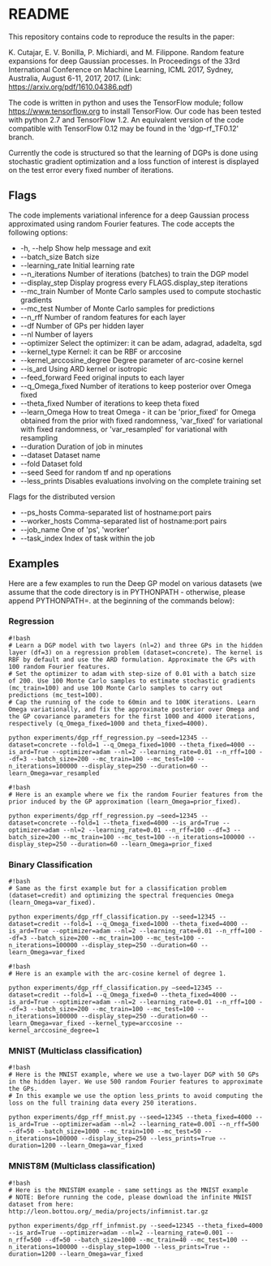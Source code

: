 # README #

This repository contains code to reproduce the results in the paper:

K. Cutajar, E. V. Bonilla, P. Michiardi, and M. Filippone. Random feature expansions for deep Gaussian processes. In Proceedings of the 33rd International Conference on Machine Learning, ICML 2017, Sydney, Australia, August 6-11, 2017, 2017.
(Link: https://arxiv.org/pdf/1610.04386.pdf)

The code is written in python and uses the TensorFlow module; follow https://www.tensorflow.org to install TensorFlow. Our code has been tested with python 2.7 and TensorFlow 1.2. An equivalent version of the code compatible with TensorFlow 0.12 may be found in the 'dgp-rf_TF0.12' branch.

Currently the code is structured so that the learning of DGPs is done using stochastic gradient optimization and a loss function of interest is displayed on the test error every fixed number of iterations.

## Flags ##

The code implements variational inference for a deep Gaussian process approximated using random Fourier features. The code accepts the following options:

*   -h, --help            Show help message and exit
*   --batch_size          Batch size
*   --learning_rate       Initial learning rate
*   --n_iterations        Number of iterations (batches) to train the DGP model
*   --display_step        Display progress every FLAGS.display_step iterations
*   --mc_train            Number of Monte Carlo samples used to compute stochastic gradients
*   --mc_test             Number of Monte Carlo samples for predictions
*   --n_rff               Number of random features for each layer
*   --df                  Number of GPs per hidden layer
*   --nl                  Number of layers
*   --optimizer           Select the optimizer: it can be adam, adagrad, adadelta, sgd
*   --kernel_type         Kernel: it can be RBF or arccosine
*   --kernel_arccosine_degree  Degree parameter of arc-cosine kernel
*   --is_ard              Using ARD kernel or isotropic
*   --feed_forward        Feed original inputs to each layer
*   --q_Omega_fixed       Number of iterations to keep posterior over Omega fixed
*   --theta_fixed         Number of iterations to keep theta fixed
*   --learn_Omega         How to treat Omega - it can be 'prior_fixed' for Omega obtained from the prior with fixed randomness, 'var_fixed' for variational with fixed randomness, or 'var_resampled' for variational with resampling
*   --duration            Duration of job in minutes
*   --dataset             Dataset name
*   --fold                Dataset fold
*   --seed                Seed for random tf and np operations
*   --less_prints         Disables evaluations involving on the complete training set

Flags for the distributed version

*   --ps_hosts            Comma-separated list of hostname:port pairs
*   --worker_hosts        Comma-separated list of hostname:port pairs
*   --job_name            One of 'ps', 'worker'
*   --task_index          Index of task within the job


## Examples ##

Here are a few examples to run the Deep GP model on various datasets (we assume that the code directory is in PYTHONPATH - otherwise, please append PYTHONPATH=. at the beginning of the commands below):

### Regression ###

```
#!bash
# Learn a DGP model with two layers (nl=2) and three GPs in the hidden layer (df=3) on a regression problem (dataset=concrete). The kernel is RBF by default and use the ARD formulation. Approximate the GPs with 100 random Fourier features. 
# Set the optimizer to adam with step-size of 0.01 with a batch size of 200. Use 100 Monte Carlo samples to estimate stochastic gradients (mc_train=100) and use 100 Monte Carlo samples to carry out predictions (mc_test=100).
# Cap the running of the code to 60min and to 100K iterations. Learn Omega variationally, and fix the approximate posterior over Omega and the GP covariance parameters for the first 1000 and 4000 iterations, respectively (q_Omega_fixed=1000 and theta_fixed=4000). 

python experiments/dgp_rff_regression.py —seed=12345 --dataset=concrete --fold=1 --q_Omega_fixed=1000 --theta_fixed=4000 --is_ard=True --optimizer=adam --nl=2 --learning_rate=0.01 --n_rff=100 --df=3 --batch_size=200 --mc_train=100 --mc_test=100 --n_iterations=100000 --display_step=250 --duration=60 --learn_Omega=var_resampled

```

```
#!bash
# Here is an example where we fix the random Fourier features from the prior induced by the GP approximation (learn_Omega=prior_fixed). 

python experiments/dgp_rff_regression.py —seed=12345 --dataset=concrete --fold=1 --theta_fixed=4000 --is_ard=True --optimizer=adam --nl=2 --learning_rate=0.01 --n_rff=100 --df=3 --batch_size=200 --mc_train=100 --mc_test=100 --n_iterations=100000 --display_step=250 --duration=60 --learn_Omega=prior_fixed

```

### Binary Classification ###
```
#!bash
# Same as the first example but for a classification problem (dataset=credit) and optimizing the spectral frequencies Omega (learn_Omega=var_fixed).  

python experiments/dgp_rff_classification.py --seed=12345 --dataset=credit --fold=1 --q_Omega_fixed=1000 --theta_fixed=4000 --is_ard=True --optimizer=adam --nl=2 --learning_rate=0.01 --n_rff=100 --df=3 --batch_size=200 --mc_train=100 --mc_test=100 --n_iterations=100000 --display_step=250 --duration=60 --learn_Omega=var_fixed

```

```
#!bash
# Here is an example with the arc-cosine kernel of degree 1.  

python experiments/dgp_rff_classification.py —seed=12345 --dataset=credit --fold=1 --q_Omega_fixed=0 --theta_fixed=4000 --is_ard=True --optimizer=adam --nl=2 --learning_rate=0.01 --n_rff=100 --df=3 --batch_size=200 --mc_train=100 --mc_test=100 --n_iterations=100000 --display_step=250 --duration=60 --learn_Omega=var_fixed --kernel_type=arccosine --kernel_arccosine_degree=1

```

### MNIST (Multiclass classification) ###

```
#!bash
# Here is the MNIST example, where we use a two-layer DGP with 50 GPs in the hidden layer. We use 500 random Fourier features to approximate the GPs. 
# In this example we use the option less_prints to avoid computing the loss on the full training data every 250 iterations.

python experiments/dgp_rff_mnist.py --seed=12345 --theta_fixed=4000 --is_ard=True --optimizer=adam --nl=2 --learning_rate=0.001 --n_rff=500 --df=50 --batch_size=1000 --mc_train=100 --mc_test=50 --n_iterations=100000 --display_step=250 --less_prints=True --duration=1200 --learn_Omega=var_fixed

```

### MNIST8M (Multiclass classification) ###

```
#!bash
# Here is the MNIST8M example - same settings as the MNIST example
# NOTE: Before running the code, please download the infinite MNIST dataset from here: http://leon.bottou.org/_media/projects/infimnist.tar.gz

python experiments/dgp_rff_infmnist.py --seed=12345 --theta_fixed=4000 --is_ard=True --optimizer=adam --nl=2 --learning_rate=0.001 --n_rff=500 --df=50 --batch_size=1000 --mc_train=40 --mc_test=100 --n_iterations=100000 --display_step=1000 --less_prints=True --duration=1200 --learn_Omega=var_fixed

```